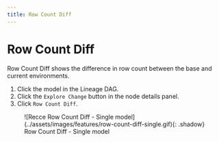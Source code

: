 ```yaml
---
title: Row Count Diff
---
```


# Row Count Diff

Row Count Diff shows the difference in row count between the base and current environments.

1. Click the model in the Lineage DAG.
2. Click the `Explore Change` button in the node details panel.
3. Click `Row Count Diff`.

<figure markdown>
  ![Recce Row Count Diff - Single model](../assets/images/features/row-count-diff-single.gif){: .shadow}
  <figcaption>Row Count Diff - Single model</figcaption>
</figure>